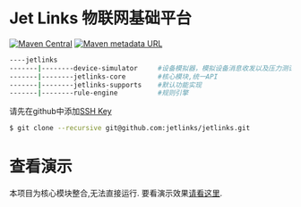 # Jet Links 物联网基础平台
[![Maven Central](https://img.shields.io/maven-central/v/org.jetlinks/jetlinks.svg)](http://search.maven.org/#search%7Cga%7C1%7Cjetlinks)
[![Maven metadata URL](https://img.shields.io/maven-metadata/v/https/oss.sonatype.org/content/repositories/snapshots/org/jetlinks/jetlinks/maven-metadata.xml.svg)](https://oss.sonatype.org/content/repositories/snapshots/org/jetlinks/jetlinks)

```bash
----jetlinks
-------|--------device-simulator     #设备模拟器，模拟设备消息收发以及压力测试
-------|--------jetlinks-core        #核心模块,统一API
-------|--------jetlinks-supports    #默认功能实现
-------|--------rule-engine          #规则引擎

```

请先在github中添加[SSH Key](https://github.com/settings/keys)
```bash
$ git clone --recursive git@github.com:jetlinks/jetlinks.git
```


# 查看演示
本项目为核心模块整合,无法直接运行. 要看演示效果[请看这里](https://github.com/jetlinks/jetlinks-community).